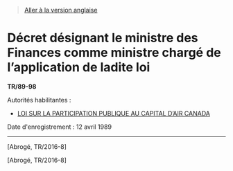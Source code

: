 > [Aller à la version anglaise](/en/Regulations/Statutory%20Instruments/89/98.md)

# Décret désignant le ministre des Finances comme ministre chargé de l’application de ladite loi

**TR/89-98**

Autorités habilitantes : 
- [LOI SUR LA PARTICIPATION PUBLIQUE AU CAPITAL D’AIR CANADA](/fr/Lois/Lois%20du%20Canada/1985/ch.%2035%20(4e%20suppl.).md)

Date d'enregistrement : 12 avril 1989

----------


[Abrogé, TR/2016-8]

[Abrogé, TR/2016-8]


